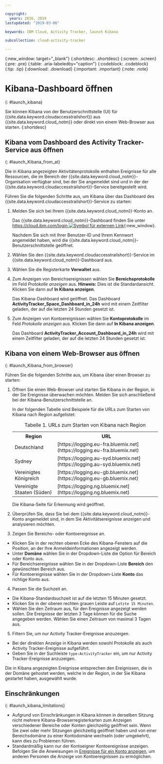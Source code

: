 ```yaml
---

copyright:
  years: 2016, 2019
lastupdated: "2019-03-06"

keywords: IBM Cloud, Activity Tracker, launch Kibana

subcollection: cloud-activity-tracker

---
```


{:new_window: target="_blank"}
{:shortdesc: .shortdesc}
{:screen: .screen}
{:pre: .pre}
{:table: .aria-labeledby="caption"}
{:codeblock: .codeblock}
{:tip: .tip}
{:download: .download}
{:important: .important}
{:note: .note}



# Kibana-Dashboard öffnen
{: #launch_kibana}

Sie können Kibana von der Benutzerschnittstelle (UI) für {{site.data.keyword.cloudaccesstrailshort}} aus {{site.data.keyword.cloud_notm}} oder direkt von einem Web-Browser aus starten.
{:shortdesc}
   

##  Kibana vom Dashboard des Activity Tracker-Service aus öffnen
{: #launch_Kibana_from_at}

Die in Kibana angezeigten Aktivitätenprotokolle enthalten Ereignisse für alle Ressourcen, die im Bereich der {{site.data.keyword.cloud_notm}}-Organisation verfügbar sind, bei der Sie angemeldet sind und in der der {{site.data.keyword.cloudaccesstrailshort}}-Service bereitgestellt wird.

Führen Sie die folgenden Schritte aus, um Kibana über das Dashboard des {{site.data.keyword.cloudaccesstrailshort}}-Service zu starten:

1. Melden Sie sich bei Ihrem {{site.data.keyword.cloud_notm}}-Konto an.

    Das {{site.data.keyword.cloud_notm}}-Dashboard finden Sie unter [https://cloud.ibm.com/login ![Symbol für externen Link](../../../icons/launch-glyph.svg "Symbol für externen Link")](https://cloud.ibm.com/login){:new_window}.
    
	Nachdem Sie sich mit Ihrer Benutzer-ID und Ihrem Kennwort angemeldet haben, wird die {{site.data.keyword.cloud_notm}}-Benutzerschnittstelle geöffnet.

2. Wählen Sie den {{site.data.keyword.cloudaccesstrailshort}}-Service im {{site.data.keyword.cloud_notm}}-Dashboard aus. 
    
3. Wählen Sie die Registerkarte **Verwaltet** aus.

4. Zum Anzeigen von Bereichsereignissen wählen Sie **Bereichsprotokolle** im Feld *Protokolle anzeigen* aus. **Hinweis:** Dies ist die Standardansicht. Klicken Sie dann auf **In Kibana anzeigen**. 

    Das Kibana-Dashboard wird geöffnet. Das Dashboard **ActivityTracker_Space_Dashboard_in_24h** wird mit einem Zeitfilter geladen, der auf die letzten 24 Stunden gesetzt ist.

5. Zum Anzeigen von Kontoereignissen wählen Sie **Kontoprotokolle** im Feld *Protokolle anzeigen* aus. Klicken Sie dann auf **In Kibana anzeigen**. 

    Das Dashboard **ActivityTracker_Account_Dashboard_in_24h** wird mit einem Zeitfilter geladen, der auf die letzten 24 Stunden gesetzt ist.
	
	
##  Kibana von einem Web-Browser aus öffnen
{: #launch_Kibana_from_browser}

Führen Sie die folgenden Schritte aus, um Kibana über einen Browser zu starten:

1. Öffnen Sie einen Web-Browser und starten Sie Kibana in der Region, in der Sie Ereignisse überwachen möchten. Melden Sie sich anschließend bei der Kibana-Benutzerschnittstelle an.
    
    In der folgenden Tabelle sind Beispiele für die URLs zum Starten von Kibana nach Region aufgelistet:
      
    <table>
          <caption>Tabelle 1. URLs zum Starten von Kibana nach Region</caption>
           <tr>
            <th>Region</th>
            <th>URL</th>
          </tr>
          <tr>
            <td>Deutschland</td>
            <td>[https://logging.eu-fra.bluemix.net](https://logging.eu-fra.bluemix.net) </td>
          </tr>
          <tr>
            <td>Sydney</td>
            <td>[https://logging.au-syd.bluemix.net](https://logging.au-syd.bluemix.net) </td>
          </tr>
		  <tr>
            <td>Vereinigtes Königreich</td>
            <td>[https://logging.eu-gb.bluemix.net](https://logging.eu-gb.bluemix.net)</td>
          </tr>
		  <tr>
            <td>Vereinigte Staaten (Süden)</td>
            <td>[https://logging.ng.bluemix.net](https://logging.ng.bluemix.net) </td>
          </tr>
    </table>
	
	Die Kibana-Seite für Erkennung wird geöffnet.
	
2. Überprüfen Sie, dass Sie bei dem {{site.data.keyword.cloud_notm}}-Konto angemeldet sind, in dem Sie Aktivitätsereignisse anzeigen und analysieren möchten.

3. Zeigen Sie Bereichs- oder Kontoereignisse an. 

* Klicken Sie in der rechten oberen Ecke des Kibana-Fensters auf die Position, an der Ihre Anmeldeinformationen angezeigt werden. 
* Unter **Domäne** wählen Sie in der Dropdown-Liste die Option für Bereich oder Konto aus. 
* Für Bereichsereignisse wählen Sie in der Dropdown-Liste **Bereich** den gewünschten Bereich aus. 
* Für Kontoereignisse wählen Sie in der Dropdown-Liste **Konto** das richtige Konto aus. 

4. Passen Sie die Suchzeit an. 

* Die Kibana-Standardsuchzeit ist auf die letzten 15 Minuten gesetzt. 
* Klicken Sie in der oberen rechten grauen Leiste auf `Letzte 15 Minuten`. 
* Wählen Sie den Zeitraum aus, für den Ereignisse angezeigt werden sollen. Die Ereignisse der letzten 3 Tage können für die Suche angegeben werden. Wählen Sie einen Zeitraum von maximal 3 Tagen aus. 

5. Filtern Sie, um nur Activity Tracker-Ereignisse anzuzeigen. 
* Bei der direkten Anzeige in Kibana werden sowohl Protokolle als auch Activity Tracker-Ereignisse aufgeführt. 
* Geben Sie in der Suchleiste `type:ActivityTracker` ein, um nur Activity Tracker-Ereignisse anzuzeigen. 

Die in Kibana angezeigten Ereignisse entsprechen den Ereignissen, die in der Domäne gehostet werden, welche in der Region, in der Sie Kibana gestartet haben, ausgewählt wurde.

## Einschränkungen
{: #launch_kibana_limitations}

* Aufgrund von Einschränkungen in Kibana können in derselben Sitzung nicht mehrere Kibana-Browserregisterkarten zum Anzeigen verschiedener Bereiche oder Konten gleichzeitig geöffnet sein. Wenn Sie zwei oder mehr Sitzungen gleichzeitig geöffnet haben und von einer Bereichsdomäne zu einer Kontodomäne wechseln (oder umgekehrt), kann dies zu Problemen führen.
* Standardmäßig kann nur der Kontoeigner Kontoereignisse anzeigen. Befolgen Sie die Anweisungen in [Ereignisse für ein Konto anzeigen](https://cloud.ibm.com/docs/services/cloud-activity-tracker?topic=cloud-activity-tracker-view_acc_events#view_acc_events), um anderen Personen die Anzeige von Kontoereignissen zu ermöglichen. 



